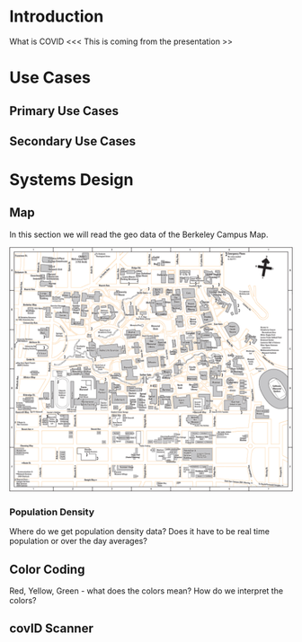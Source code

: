 # Introduction 

What is COVID
<<< This is coming from the presentation >>

# Use Cases

## Primary Use Cases

## Secondary Use Cases


# Systems Design



## Map

In this section we will read the geo data of the Berkeley Campus Map.

![Berkeley Map](./images/berkeley-map.gif "Berkeley")

### Population Density

Where do we get population density data?
Does it have to be real time population or over the day averages?

## Color Coding

Red, Yellow, Green - what does the colors mean?
How do we interpret the colors?


## covID Scanner

